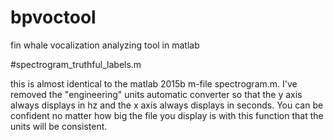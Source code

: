 # bpvoctool
fin whale vocalization analyzing tool in matlab

#spectrogram_truthful_labels.m

this is almost identical to the matlab 2015b m-file spectrogram.m. I've removed the "engineering" units automatic converter so that the y axis always displays in hz and the x axis always displays in seconds. You can be confident no matter how big the file you display is with this function that the units will be consistent.
